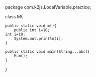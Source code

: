  package com.k2js.LocalVariable.practice;


class M{
	
	public static void m(){
		public int i=10;
    int i=10;
		System.out.println(i);
	}
	
	public static void main(String...abc){
		M.m();
	}
}
